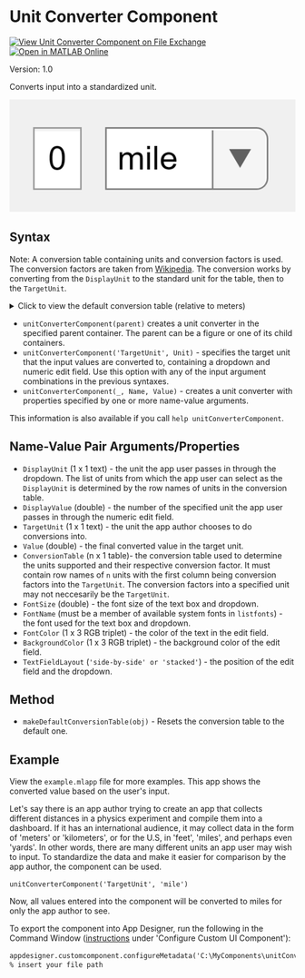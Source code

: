 # Unit Converter Component

[![View Unit Converter Component on File Exchange](https://www.mathworks.com/matlabcentral/images/matlab-file-exchange.svg)](https://www.mathworks.com/matlabcentral/fileexchange/117090-unit-converter-component) [![Open in MATLAB Online](https://www.mathworks.com/images/responsive/global/open-in-matlab-online.svg)](https://matlab.mathworks.com/open/github/v1?repo=MATLAB-Graphics-and-App-Building/unit-converter-component&file=example.mlapp&focus=true)

Version: 1.0

Converts input into a standardized unit.

![The Unit Converter Component.](./unitConverterComponent.png)

## Syntax
Note: A conversion table containing units and conversion factors is used. The conversion factors are taken from [Wikipedia](https://en.wikipedia.org/wiki/Conversion_of_units#Length). The conversion works by converting from the `DisplayUnit` to the standard unit for the table, then to the `TargetUnit`.
<details><summary>Click to view the default conversion table (relative to meters)</summary>

| RowNames | ConversionFactors |
| ------ | ------ |
| mile | 1609.344 |
| foot | 0.3048 |
| inch | 0.0254 |
| meter | 1 |
| yard | 0.9144 | 

</details>

- `unitConverterComponent(parent)` creates a unit converter in the specified parent container. The parent can be a figure or one of its child containers.
- `unitConverterComponent('TargetUnit', Unit)` - specifies the target unit that the input values are converted to, containing a dropdown and numeric edit field. Use this option with any of the input argument combinations in the previous syntaxes.
- `unitConverterComponent(_, Name, Value)` - creates a unit converter with properties specified by one or more name-value arguments.

This information is also available if you call `help unitConverterComponent`.

## Name-Value Pair Arguments/Properties
- `DisplayUnit` (1 x 1 text) - the unit the app user passes in through the dropdown. The list of units from which the app user can select as the `DisplayUnit` is determined by the row names of units in the conversion table.
- `DisplayValue` (double) - the number of the specified unit the app user passes in through the numeric edit field.
- `TargetUnit` (1 x 1 text) - the unit the app author chooses to do conversions into.
- `Value` (double) - the final converted value in the target unit.
- `ConversionTable` (n x 1 table)- the conversion table used to determine the units supported and their respective conversion factor. It must contain row names of `n` units with the first column being conversion factors into the `TargetUnit`. The conversion factors into a specified unit may not neccesarily be the `TargetUnit`. 
- `FontSize` (double) - the font size of the text box and dropdown.
- `FontName` (must be a member of available system fonts in `listfonts`) - the font used for the text box and dropdown.
- `FontColor` (1 x 3 RGB triplet) - the color of the text in the edit field.
- `BackgroundColor` (1 x 3 RGB triplet) - the background color of the edit field.
- `TextFieldLayout` (`'side-by-side' or 'stacked'`) - the position of the edit field and the dropdown.

## Method
- `makeDefaultConversionTable(obj)` - Resets the conversion table to the default one.

## Example
View the `example.mlapp` file for more examples. This app shows the converted value based on the user's input.

Let's say there is an app author trying to create an app that collects different distances in a physics experiment and compile them into a dashboard. If it has an international audience, it may collect data in the form of 'meters' or 'kilometers', or for the U.S, in 'feet', 'miles', and perhaps even 'yards'. In other words, there are many different units an app user may wish to input. To standardize the data and make it easier for comparison by the app author, the component can be used.

```
unitConverterComponent('TargetUnit', 'mile')
```

Now, all values entered into the component will be converted to miles for only the app author to see.

To export the component into App Designer, run the following in the Command Window ([instructions](https://www.mathworks.com/help/matlab/creating_guis/custom-ui-component-classes-in-app-designer.html) under 'Configure Custom UI Component'):
```
appdesigner.customcomponent.configureMetadata('C:\MyComponents\unitConverterComponent.m'); % insert your file path
```


